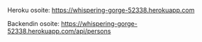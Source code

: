 Heroku osoite:
https://whispering-gorge-52338.herokuapp.com

Backendin osoite:
https://whispering-gorge-52338.herokuapp.com/api/persons

